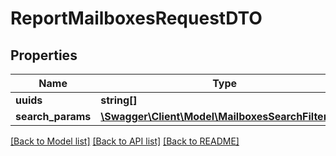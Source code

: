 # ReportMailboxesRequestDTO

## Properties
Name | Type | Description | Notes
------------ | ------------- | ------------- | -------------
**uuids** | **string[]** |  | [optional] 
**search_params** | [**\Swagger\Client\Model\MailboxesSearchFilterDTO**](MailboxesSearchFilterDTO.md) |  | [optional] 

[[Back to Model list]](../../README.md#documentation-for-models) [[Back to API list]](../../README.md#documentation-for-api-endpoints) [[Back to README]](../../README.md)

